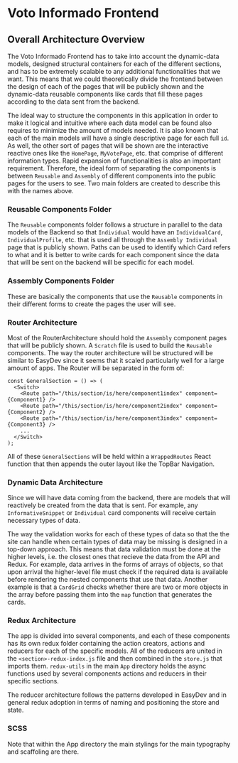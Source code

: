 # Voto Informado Frontend

## Overall Architecture Overview

The Voto Informado Frontend has to take
into account the dynamic-data models,
designed structural containers for each of the 
different sections, and has to be extremely scalable 
to any additional functionalities that we want. This
means that we could theoretically divide the frontend between
the design of each of the pages that will be publicly
shown and the dynamic-data reusable components like cards
that fill these pages according to the data sent from the
backend. 

The ideal way to structure the components in this application
in order to make it logical and intuitive where each data model
can be found also requires to minimize the amount of models needed.
It is also known that each of the main models will have a single 
descriptive page for each full `id`. As well, the other sort of
pages that will be shown are the interactive reactive ones like
the `HomePage`, `MyVotePage`, etc. that comprise of different 
information types. Rapid expansion of functionalities is also
an important requirement. Therefore, the ideal form of separating
the components is between `Reusable` and `Assembly` of 
different components into the public pages for the users to see.
Two main folders are created to describe this with the names above.

### Reusable Components Folder
The `Reusable` components folder follows a structure in parallel to
the data models of the Backend so that `Individual` would have an
`IndividualCard`, `IndividualProfile`, etc. that is used all through
the `Assembly Individual` page that is publicly shown. Paths can be
used to identify which Card refers to what and it is better to write 
cards for each component since the data that will be sent on the 
backend will be specific for each model.

### Assembly Components Folder
These are basically the components that use the `Reusable` components
in their different forms to create the pages the user will see.

### Router Architecture
Most of the RouterArchitecture should hold the `Assembly`
component pages that will be publicly shown. A `Scratch` file
is used to build the `Reusable` components. 
The way the router architecture will be structured
will be similar to EasyDev since it seems that it
scaled particularly well for a large amount of apps. 
The Router will be separated in the form of:

```
const GeneralSection = () => (
  <Switch>
    <Route path="/this/section/is/here/component1index" component={Component1} />
    <Route path="/this/section/is/here/component2index" component={Component2} />
    <Route path="/this/section/is/here/component3index" component={Component3} />
    ...
  </Switch>
);
```

All of these `GeneralSections` will be held within a `WrappedRoutes`
React function that then appends the outer layout like the TopBar
Navigation.


### Dynamic Data Architecture

Since we will have data coming from the backend, 
there are models that will reactively be created from 
the data that is sent. For example, any 
`InformativeSnippet` or `Individual` card components
will receive certain necessary types of data. 

The way the validation works for each of these types of 
data so that the the site can handle when certain types
of data may be missing is designed in a top-down approach.
This means that data validation must be done at the higher
levels, i.e. the closest ones that recieve the data from
the API and Redux. For example, data arrives in the forms of arrays 
of objects, so that upon arrival the higher-level file
must check if the required data is available before 
rendering the nested components that use that data. 
Another example is that a `CardGrid` checks whether there
are two or more objects in the array before passing them
into the `map` function that generates the cards.

### Redux Architecture

The app is divided into several components, and each of these components
has its own redux folder containing the action creators, actions and 
reducers for each of the specific models. All of the reducers are
united in the `<section>-redux-index.js` file and then combined in the 
`store.js` that imports them. `redux-utils` in the main `App` directory
holds the async functions used by several components actions and 
reducers in their specific sections. 

The reducer architecture follows
the patterns developed in EasyDev
and in general redux adoption in
terms of naming and positioning the
store and state.

### SCSS
 Note that within the App directory the main stylings
 for the main typography and scaffoling are there.
